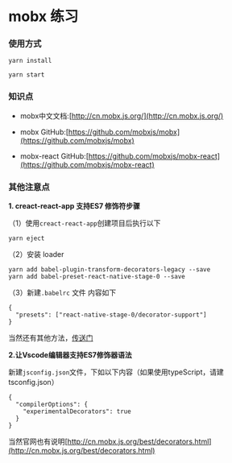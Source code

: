 # mobx 练习

### 使用方式

```
yarn install

yarn start
```




### 知识点 

- mobx中文文档:[http://cn.mobx.js.org/](http://cn.mobx.js.org/)

- mobx GitHub:[https://github.com/mobxjs/mobx](https://github.com/mobxjs/mobx)

- mobx-react GitHub:[https://github.com/mobxjs/mobx-react](https://github.com/mobxjs/mobx-react)





### 其他注意点

**1. creact-react-app 支持ES7 修饰符步骤**

（1）使用`creact-react-app`创建项目后执行以下

```
yarn eject
```
（2）安装 loader

```
yarn add babel-plugin-transform-decorators-legacy --save
yarn add babel-preset-react-native-stage-0 --save

```

（3）新建`.babelrc` 文件 内容如下

```
{
  "presets": ["react-native-stage-0/decorator-support"]
}

```

当然还有其他方法，[传送门](https://juejin.im/post/59faf3975188254eaf27ea71)



**2.让Vscode编辑器支持ES7修饰器语法**

新建`jsconfig.json`文件，下如以下内容（如果使用typeScript，请建tsconfig.json）

```
{
  "compilerOptions": {
    "experimentalDecorators": true
  }
}
```
当然官网也有说明[http://cn.mobx.js.org/best/decorators.html](http://cn.mobx.js.org/best/decorators.html)